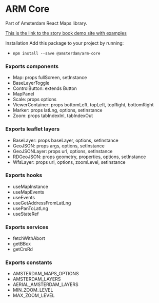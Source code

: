 # ARM Core

Part of Amsterdam React Maps library.

[This is the link to the story book demo site with examples](https://amsterdam.github.io/amsterdam-react-maps)

Installation
Add this package to your project by running:
- `npm install --save @amsterdam/arm-core`

### Exports components
- Map: props fullScreen, setInstance
- BaseLayerToggle
- ControlButton: extends Button
- MapPanel
- Scale: props options
- ViewerContainer: props bottomLeft, topLeft, topRight, bottomRight
- Marker: props latLng, options, setInstance
- Zoom: props tabIndexInl, tabIndexOut

### Exports leaflet layers
- BaseLayer: props baseLayer, options, setInstance
- GeoJSON: props args, options, setInstance
- GeoJSONLayer: props url, options, setInstance
- RDGeoJSON: props geometry, properties, options, setInstance
- WfsLayer: props url, options, zoomLevel, setInstance

### Exports hooks
- useMapInstance
- useMapEvents
- useEvents
- useGetAddressFromLatLng
- usePanToLatLng
- useStateRef

### Exports services
- fetchWithAbort
- getBBox
- getCrsRd

### Exports constants
- AMSTERDAM_MAPS_OPTIONS
- AMSTERDAM_LAYERS
- AERIAL_AMSTERDAM_LAYERS
- MIN_ZOOM_LEVEL
- MAX_ZOOM_LEVEL

